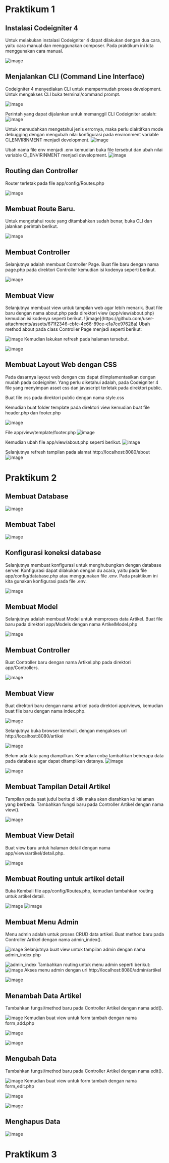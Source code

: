 <h1>Praktikum 1 </h1>
<h2>Instalasi Codeigniter 4</h2>
Untuk melakukan instalasi Codeigniter 4 dapat dilakukan dengan dua cara, yaitu cara manual
dan menggunakan composer. Pada praktikum ini kita menggunakan cara manual.

![image](https://github.com/user-attachments/assets/d0b1cf76-d564-4a19-ac7a-ac9aa98e962a)
  
<h2>Menjalankan CLI (Command Line Interface)</h2>
Codeigniter 4 menyediakan CLI untuk mempermudah proses development. Untuk mengakses
CLI buka terminal/command prompt.

![image](https://github.com/user-attachments/assets/4aa07ff5-7aa6-4350-b711-5157544c2cfd)

Perintah yang dapat dijalankan untuk memanggil CLI Codeigniter adalah: <br>
![image](https://github.com/user-attachments/assets/2b9b58ed-3cd2-42dd-9664-5d56c8e67c75)

Untuk memudahkan mengetahui jenis errornya,
maka perlu diaktifkan mode debugging dengan mengubah nilai konfigurasi pada environment
variable CI_ENVIRINMENT menjadi development.
![image](https://github.com/user-attachments/assets/f4e3184c-6aa7-4cdc-885e-237ebf39e8be)

Ubah nama file env menjadi .env kemudian buka file tersebut dan ubah nilai variable
CI_ENVIRINMENT menjadi development.
![image](https://github.com/user-attachments/assets/8f0eb008-dd23-4d6c-9d09-667cf7b6dab2)

<h2>Routing dan Controller</h2>
Router terletak pada file app/config/Routes.php

![image](https://github.com/user-attachments/assets/9aeb3920-ea69-4e15-b0b2-628d45c0f7cb)
<h2>Membuat Route Baru.</h2>
Untuk mengetahui route yang ditambahkan sudah benar, buka CLI dan jalankan perintah
berikut.

![image](https://github.com/user-attachments/assets/4dc72ae6-307c-46f0-ad30-247359ef0810)

<h2>Membuat Controller</h2>
Selanjutnya adalah membuat Controller Page. Buat file baru dengan nama page.php pada
direktori Controller kemudian isi kodenya seperti berikut.

![image](https://github.com/user-attachments/assets/975b4a8d-8a21-476c-8f15-44d054ff2a04)

<h2>Membuat View</h2>
Selanjutnya membuat view untuk tampilan web agar lebih menarik. Buat file baru
dengan nama about.php pada direktori view (app/view/about.php) kemudian isi kodenya
seperti berikut.
![image](https://github.com/user-attachments/assets/671f2346-cbfc-4c66-89ce-e1a7ce97628a)
Ubah method about pada class Controller Page menjadi seperti berikut:

![image](https://github.com/user-attachments/assets/1abbda1c-dd3f-4097-9b6a-c54ff52b979e)
Kemudian lakukan refresh pada halaman tersebut.

![image](https://github.com/user-attachments/assets/a3f0fbdd-b3e3-4ce2-ba2a-57338263ef06)

<h2>Membuat Layout Web dengan CSS</h2>

Pada dasarnya layout web dengan css dapat diimplamentasikan dengan mudah pada codeigniter. Yang perlu diketahui adalah, pada Codeigniter 4 file yang menyimpan asset css dan javascript terletak pada direktori public.  

Buat file css pada direktori public dengan nama style.css

Kemudian buat folder template pada direktori view kemudian buat file header.php dan
footer.php

![image](https://github.com/user-attachments/assets/71426429-282f-4649-9817-625e2194f5c5)

File app/view/template/footer.php
![image](https://github.com/user-attachments/assets/b1eb3594-0a71-4ae7-8196-268048c7734e)

Kemudian ubah file app/view/about.php seperti berikut.
![image](https://github.com/user-attachments/assets/ab67bb24-1897-46d4-8577-6a8a6afe8773)

Selanjutnya refresh tampilan pada alamat http://localhost:8080/about
![image](https://github.com/user-attachments/assets/9092def0-a215-461d-a0c9-463241d081ef)

<h1>Praktikum 2</h1>


<h2>Membuat Database</h2>

![image](https://github.com/user-attachments/assets/d60c51a5-fdfc-4856-a031-72189ac64ba2)

<h2>Membuat Tabel</h2>

![image](https://github.com/user-attachments/assets/4119786e-d550-49bf-8902-2468b7bf9db1)

<h2>Konfigurasi koneksi database</h2>
Selanjutnya membuat konfigurasi untuk menghubungkan dengan database server. Konfigurasi
dapat dilakukan dengan du acara, yaitu pada file app/config/database.php atau menggunakan
file .env. Pada praktikum ini kita gunakan konfigurasi pada file .env.

![image](https://github.com/user-attachments/assets/c3da290e-ba29-41d3-aaf1-20342dc66624)

<h2>Membuat Model</h2>
Selanjutnya adalah membuat Model untuk memproses data Artikel. Buat file baru pada
direktori app/Models dengan nama ArtikelModel.php

![image](https://github.com/user-attachments/assets/73f42fc4-543e-457e-8cd1-2ad3002e0179)

<h2>Membuat Controller</h2>
Buat Controller baru dengan nama Artikel.php pada direktori app/Controllers.

![image](https://github.com/user-attachments/assets/9d5a4116-244a-42ba-a931-e47d858859a2)

<h2>Membuat View</h2>
Buat direktori baru dengan nama artikel pada direktori app/views, kemudian buat file baru
dengan nama index.php.

![image](https://github.com/user-attachments/assets/3b3c33f6-9154-4ae5-9189-dd513e8169cf)

Selanjutnya buka browser kembali, dengan mengakses url http://localhost:8080/artikel

![image](https://github.com/user-attachments/assets/ea50159b-412c-4fa1-8070-175de52ad843)

Belum ada data yang diampilkan. Kemudian coba tambahkan beberapa data pada database agar
dapat ditampilkan datanya.
![image](https://github.com/user-attachments/assets/a517a2ef-07f2-4488-8996-7b0724cc4621)

![image](https://github.com/user-attachments/assets/ad320465-20b3-47fa-9ed8-5e6c1923f540)

<h2>Membuat Tampilan Detail Artikel</h2>
Tampilan pada saat judul berita di klik maka akan diarahkan ke halaman yang berbeda.
Tambahkan fungsi baru pada Controller Artikel dengan nama view().

![image](https://github.com/user-attachments/assets/2247d161-3648-49f3-bf27-3278be2c9ee9)

<h2>Membuat View Detail</h2>
Buat view baru untuk halaman detail dengan nama app/views/artikel/detail.php.

![image](https://github.com/user-attachments/assets/5140496e-da89-4fd7-a943-828411d61b31)

<h2>Membuat Routing untuk artikel detail</h2>
Buka Kembali file app/config/Routes.php, kemudian tambahkan routing untuk artikel detail.

![image](https://github.com/user-attachments/assets/d8e7e803-a966-45f2-8c20-7a03b0eb1d46)
![image](https://github.com/user-attachments/assets/63a4072c-0740-484b-82ff-bb46717d4af6)

<h2>Membuat Menu Admin</h2>
Menu admin adalah untuk proses CRUD data artikel. Buat method baru pada Controller
Artikel dengan nama admin_index().

![image](https://github.com/user-attachments/assets/31cf32b5-12c8-4b6e-91f9-bbd5dd0e3095)
Selanjutnya buat view untuk tampilan admin dengan nama admin_index.php

![admin_index](https://github.com/user-attachments/assets/7ecf937c-0e78-46ba-a4e7-715f30ce4021)
Tambahkan routing untuk menu admin seperti berikut:
![image](https://github.com/user-attachments/assets/be0a8287-e125-4878-82cd-274c13873f67)
Akses menu admin dengan url http://localhost:8080/admin/artikel

![image](https://github.com/user-attachments/assets/d0a04239-32c9-4e0c-a83a-52d3e5cd01f9)

<h2>Menambah Data Artikel</h2>
Tambahkan fungsi/method baru pada Controller Artikel dengan nama add().

![image](https://github.com/user-attachments/assets/4d103890-c321-4b31-9913-bda24d86f612)
Kemudian buat view untuk form tambah dengan nama form_add.php

![image](https://github.com/user-attachments/assets/5cea8670-358f-4b2a-8e54-151df33bb6c8)

![image](https://github.com/user-attachments/assets/c77367e5-1cea-4638-8b24-14a68b991675)

<h2>Mengubah Data</h2>
Tambahkan fungsi/method baru pada Controller Artikel dengan nama edit().

![image](https://github.com/user-attachments/assets/bab09b74-ae3f-497a-928e-799914faf3d0)
Kemudian buat view untuk form tambah dengan nama form_edit.php

![image](https://github.com/user-attachments/assets/d4d95818-c024-44bf-89d0-753360934cbd)

![image](https://github.com/user-attachments/assets/e92e670c-5ca8-4542-9f0a-b0d46316b0f6)


<h2>Menghapus Data</h2>

![image](https://github.com/user-attachments/assets/79d073c7-e82a-4b7f-a8ad-37f7686231ae)

<h1>Praktikum 3</h1>
